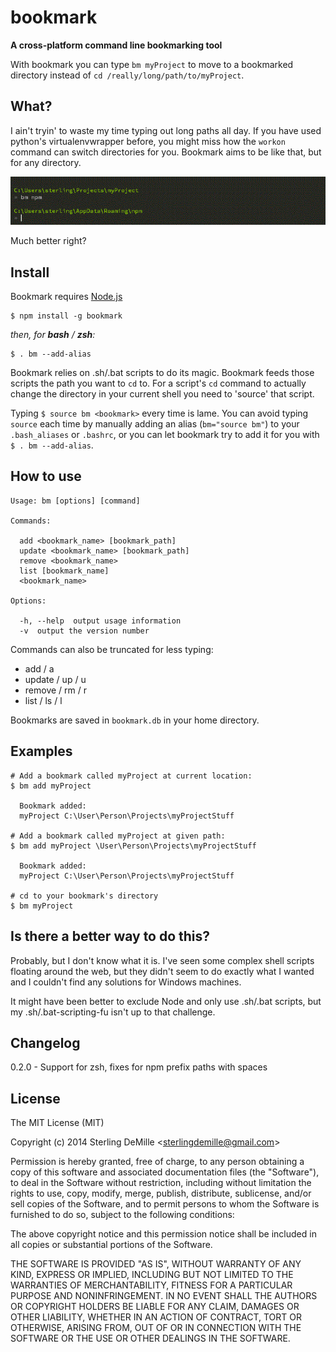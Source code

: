 # bookmark

**A cross-platform command line bookmarking tool**

With bookmark you can type `bm myProject` to move to a bookmarked directory instead of `cd /really/long/path/to/myProject`.


## What?
I ain't tryin' to waste my time typing out long paths all day.  If you have used python's virtualenvwrapper before, you might miss how the `workon` command can switch directories for you. Bookmark aims to be like that, but for any directory.

![](https://raw.githubusercontent.com/DeMille/bookmark/imgs/bookmark.gif)

Much better right?


## Install
Bookmark requires [Node.js](http://nodejs.org/)

```
$ npm install -g bookmark
```

_then, for **bash** / **zsh**:_

```
$ . bm --add-alias
```
Bookmark relies on .sh/.bat scripts to do its magic. Bookmark feeds those scripts the path you want to `cd` to. For a script's `cd` command to actually change the directory in your current shell you need to 'source' that script.

Typing `$ source bm <bookmark>` every time is lame. You can avoid typing `source` each time by manually adding an alias (`bm="source bm"`) to your `.bash_aliases` or `.bashrc`, or you can let bookmark try to add it for you with `$ . bm --add-alias`.

## How to use
```
Usage: bm [options] [command]

Commands:

  add <bookmark_name> [bookmark_path]
  update <bookmark_name> [bookmark_path]
  remove <bookmark_name>
  list [bookmark_name]
  <bookmark_name>

Options:

  -h, --help  output usage information
  -v  output the version number
```

Commands can also be truncated for less typing:
- add / a
- update / up / u
- remove / rm / r
- list / ls / l

Bookmarks are saved in `bookmark.db` in your home directory.

## Examples
```
# Add a bookmark called myProject at current location:
$ bm add myProject

  Bookmark added:
  myProject C:\User\Person\Projects\myProjectStuff

# Add a bookmark called myProject at given path:
$ bm add myProject \User\Person\Projects\myProjectStuff

  Bookmark added:
  myProject C:\User\Person\Projects\myProjectStuff

# cd to your bookmark's directory
$ bm myProject
```


## Is there a better way to do this?
Probably, but I don't know what it is. I've seen some complex shell scripts floating around the web, but they didn't seem to do exactly what I wanted and I couldn't find any solutions for Windows machines.

It might have been better to exclude Node and only use .sh/.bat scripts, but my .sh/.bat-scripting-fu isn't up to that challenge.


## Changelog
0.2.0 - Support for zsh, fixes for npm prefix paths with spaces


## License

The MIT License (MIT)

Copyright (c) 2014 Sterling DeMille &lt;sterlingdemille@gmail.com&gt;

Permission is hereby granted, free of charge, to any person obtaining a copy of
this software and associated documentation files (the "Software"), to deal in
the Software without restriction, including without limitation the rights to
use, copy, modify, merge, publish, distribute, sublicense, and/or sell copies of
the Software, and to permit persons to whom the Software is furnished to do so,
subject to the following conditions:

The above copyright notice and this permission notice shall be included in all
copies or substantial portions of the Software.

THE SOFTWARE IS PROVIDED "AS IS", WITHOUT WARRANTY OF ANY KIND, EXPRESS OR
IMPLIED, INCLUDING BUT NOT LIMITED TO THE WARRANTIES OF MERCHANTABILITY, FITNESS
FOR A PARTICULAR PURPOSE AND NONINFRINGEMENT. IN NO EVENT SHALL THE AUTHORS OR
COPYRIGHT HOLDERS BE LIABLE FOR ANY CLAIM, DAMAGES OR OTHER LIABILITY, WHETHER
IN AN ACTION OF CONTRACT, TORT OR OTHERWISE, ARISING FROM, OUT OF OR IN
CONNECTION WITH THE SOFTWARE OR THE USE OR OTHER DEALINGS IN THE SOFTWARE.